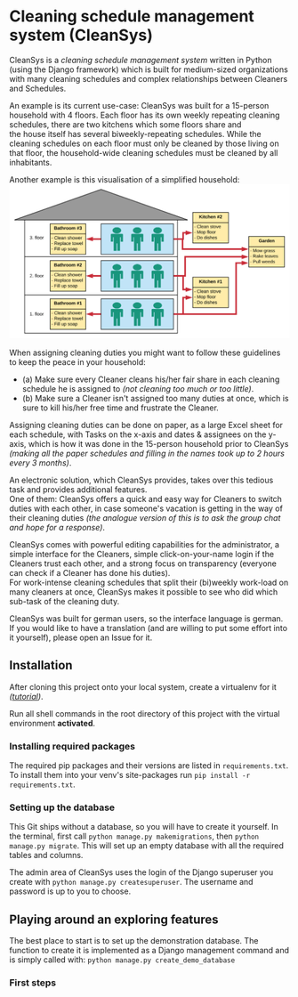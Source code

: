 # Cleaning schedule management system (CleanSys)

CleanSys is a *cleaning schedule management system* written in Python (using the Django framework) which is built for 
medium-sized organizations with many cleaning schedules and complex relationships between Cleaners and Schedules. 

An example is its current use-case: CleanSys was built for a 15-person household with 4 floors. 
Each floor has its own weekly repeating cleaning schedules, there are two kitchens which some floors share and  
the house itself has several biweekly-repeating schedules. 
While the cleaning schedules on each floor must only be cleaned by those living on that floor, the household-wide 
cleaning schedules must be cleaned by all inhabitants. 

Another example is this visualisation of a simplified household:
![Example of a multi-person household with cleaning schedules](diagrams/CleanSys1.svg)

When assigning cleaning duties you might want to follow these guidelines to keep the peace in your household:
- (a) Make sure every Cleaner cleans his/her fair share in each cleaning schedule he is assigned
 to *(not cleaning too much or too little)*.
- (b) Make sure a Cleaner isn't assigned too many duties at once, which is sure to kill his/her free 
time and frustrate the Cleaner. 

Assigning cleaning duties can be done on paper, as a large Excel sheet for each schedule, with Tasks on the x-axis 
and dates & assignees on the y-axis, which is how it was done in the 15-person household prior to CleanSys
_(making all the paper schedules and filling in the names took up to 2 hours every 3 months)_. 

An electronic solution, which CleanSys provides, takes over this tedious task and provides additional features.  
One of them: CleanSys offers a quick and easy way for Cleaners to switch duties with each other, in case someone's 
vacation is getting in the way of their cleaning duties 
_(the analogue version of this is to ask the group chat and hope for a response)_.

CleanSys comes with powerful editing capabilities for the administrator, a simple interface for the Cleaners, 
simple click-on-your-name login if the Cleaners trust each other, and a strong focus on transparency (everyone can 
check if a Cleaner has done his duties).  
For work-intense cleaning schedules that split their (bi)weekly work-load on many cleaners at once, CleanSys 
makes it possible to see who did which sub-task of the cleaning duty. 

CleanSys was built for german users, so the interface language is german. If you would like to have a translation 
(and are willing to put some effort into it yourself), please open an Issue for it. 


## Installation
After cloning this project onto your local system, create a virtualenv for it *([tutorial](https://docs.python-guide.org/dev/virtualenvs/))*. 

Run all shell commands in the root directory of this project with the virtual environment **activated**.

### Installing required packages
The required pip packages and their versions are listed in `requirements.txt`. 
To install them into your venv's site-packages run `pip install -r requirements.txt`. 

### Setting up the database
This Git ships without a database, so you will have to create it yourself. 
In the terminal, first call 
`python manage.py makemigrations`, then `python manage.py migrate`. 
This will set up an empty database with all the required tables and columns. 

The admin area of CleanSys uses the login of the Django superuser you create with `python manage.py createsuperuser`. 
The username and password is up to you to choose.  

## Playing around an exploring features
The best place to start is to set up the demonstration database. 
The function to create it is implemented as a Django management command and is simply called with:
`python manage.py create_demo_database`

### First steps
